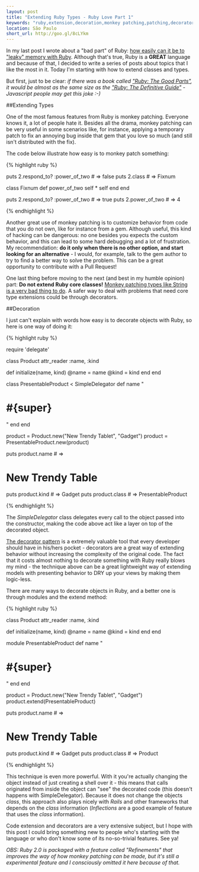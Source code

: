 ```yaml
---
layout: post
title: "Extending Ruby Types - Ruby Love Part 1"
keywords: "ruby,extension,decoration,monkey patching,patching,decorators,ruby love"
location: São Paulo
short_url: http://goo.gl/8cLYkm
---
```


In my last post I wrote about a "bad part" of Ruby: [how easily can it be to "leaky" memory with Ruby](http://victorarias.com.br/2013/08/13/leaky-ruby.html). Although that's true, Ruby is a **GREAT** language and because of that, I decided to write a series of posts about topics that I like the most in it. Today I'm starting with how to extend classes and types.

<!-- more -->

But first, just to be clear: _if there was a book called ["Ruby: The Good Parts"](http://www.amazon.com/gp/product/0596517742/ref=as_li_ss_tl?ie=UTF8&camp=1789&creative=390957&creativeASIN=0596517742&linkCode=as2&tag=vicarisblo-20), it would be almost as the same size as the ["Ruby: The Definitive Guide"](http://www.amazon.com/gp/product/0596805527/ref=as_li_ss_tl?ie=UTF8&camp=1789&creative=390957&creativeASIN=0596805527&linkCode=as2&tag=vicarisblo-20) - Javascript people may get this joke :-)_

##Extending Types

One of the most famous features from Ruby is monkey patching. Everyone knows it, a lot of people hate it. Besides all the drama, monkey patching can be very useful in some scenarios like, for instance, applying a temporary patch to fix an annoying bug inside that gem that you love so much (and still isn't distributed with the fix). 

The code below illustrate how easy is to monkey patch something:

{% highlight ruby %}

puts 2.respond_to? :power_of_two  # => false
puts 2.class                      # => Fixnum

class Fixnum
  def power_of_two
    self * self
  end
end

puts 2.respond_to? :power_of_two  # => true
puts 2.power_of_two               # => 4

{% endhighlight %}

Another great use of monkey patching is to customize behavior from code that you do not own, like for instance from a gem. Although useful, this kind of hacking can be dangerous: no one besides you expects the custom behavior, and this can lead to some hard debugging and a lot of frustration. My recommendation: **do it only when there is no other option, and start looking for an alternative** - I would, for example, talk to the gem author to try to find a better way to solve the problem. This can be a great opportunity to contribute with a Pull Request!

One last thing before moving to the next (and best in my humble opinion) part: **Do not extend Ruby core classes!** [Monkey patching types like String is a very bad thing to do](http://brainspec.com/blog/2013/08/09/make-love-not-ruby-core-extensions/). A safer way to deal with problems that need core type extensions could be through decorators.

##Decoration

I just can't explain with words how easy is to decorate objects with Ruby, so here is one way of doing it:

{% highlight ruby %}

require 'delegate'

class Product
  attr_reader :name, :kind

  def initialize(name, kind)
    @name = name
    @kind = kind
  end
end

class PresentableProduct < SimpleDelegator
  def name
    "<h1>#{super}</h1>"
  end
end

product = Product.new("New Trendy Tablet", "Gadget")
product = PresentableProduct.new(product)

puts product.name   # => <h1>New Trendy Table</h1>
puts product.kind   # => Gadget
puts product.class  # => PresentableProduct

{% endhighlight %}

The *SimpleDelegator* class delegates every call to the object passed into the constructor, making the code above act like a layer on top of the decorated object.

[The decorator pattern](http://en.wikipedia.org/wiki/Decorator_pattern) is a extremely valuable tool that every developer should have in his/hers pocket - decorators are a great way of extending behavior without increasing the complexity of the original code. The fact that it costs almost nothing to decorate something with Ruby really blows my mind - the technique above can be a great lightweight way of extending models with presenting behavior to DRY up your views by making them logic-less.

There are many ways to decorate objects in Ruby, and a better one is through modules and the extend method:

{% highlight ruby %}

class Product
  attr_reader :name, :kind

  def initialize(name, kind)
    @name = name
    @kind = kind
  end
end

module PresentableProduct
  def name
    "<h1>#{super}</h1>"
  end
end

product = Product.new("New Trendy Tablet", "Gadget")
product.extend(PresentableProduct)

puts product.name   # => <h1>New Trendy Table</h1>
puts product.kind   # => Gadget
puts product.class  # => Product

{% endhighlight %}

This technique is even more powerful. With it you're actually changing the object instead of just creating a shell over it - this means that calls originated from inside the object can "see" the decorated code (this doesn't happens with SimpleDelegator). Because it does not change the objects *class*, this approach also plays nicely with *Rails* and other frameworks that depends on the *class* information (*Inflections* are a good example of feature that uses the *class* information).

Code extension and decorators are a very extensive subject, but I hope with this post I could bring something new to people who's starting with the language or who don't know some of its no-so-trivial features. See ya!

*OBS: Ruby 2.0 is packaged with a feature called "Refinements" that improves the way of how monkey patching can be made, but it's still a experimental feature and I consciously omitted it here because of that.*



